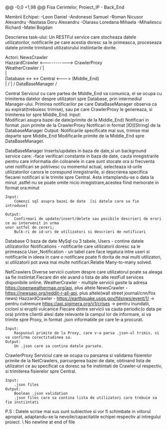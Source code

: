 @@ -0,0 +1,98 @@
Fisa Cerintelor, Proiect_IP - Back_End

Membrii Echipei:
	-Leon Daniel
	-Andonesei Samuel
	-Roman Nicusor Alexandru
	-Nastasa Doru Alexandru
	-Olarasu Loredana Mihaela
	-Mihailescu Richard
	-Matei Bogdan
	
Descrierea task-ului:
	Un RESTFul service care stocheaza datele utilizatorilor,
notificarile pe care acestia doresc sa le primeasca,
proceseaza datele primite trimitand utilizatorului
instiintarile dorite.

Actori:
    NewsCrawler    \
    HazzardCrawler  <-----------> CrawlerProxy   \
    WeatherCrawler /                    |         \
                                        |          \
                            Database <->            <-> Central <---> (Middle_End)												
                                        |          /
                                        |         /
                                 DataBaseManager /
	
Central
	Serviciul cu care partea de
Middle_End va comunica, el se ocupa
cu trimiterea datelor despre utilizatori
spre Database, prin intermediul Manager-ului.
Primirea notificarilor pe care DataBaseManager observa
ca au expirat(trebuiesc trimise), sau pe care CrawlerProxy
le genereaza, si trimiterea lor spre Middle_End.
	Input:	
		Modificari asupra bazei de date(primite de la Middle_End)
		Notificari in format .json primite de la CrawlerProxy
		Notificari in format [ID][String] de la DatabaseManager
	Output:
		Notificarile specificate mai sus, trimise mai departe spre Middle_End
		Modificarile primite de la Middle_End spre DataBaseManager.
		
	
DataBaseManager
	Inserts/updates in baza de date,si un background service care:
		-face verificari constante in baza de date, cauta inregistrarile
	pentru care informatia din coloanele in care sunt stocate ora si frecventa unei notificari se 
	potrivesc cu momentul actual, selecteaza id-urile utilizatorilor
	carora le corespund inregistrarile, si descrierea specifica fiecarei notificari si le trimite spre Central.
	Asta intamplandu-se o data la minut ,astfel nu se poate omite nicio inregistrare,acestea fiind 
	memorate in format ora:minut

	Input:
		Comenzi sql asupra bazei de date  [si datele care sa fie introduse]	
	
	Output:
		Confirmari de update/insert/delete sau posibile descrieri de erori ce au intervenit in urma 
	unor astfel de cereri;
		Bulk-ri de id-uri de utilizatori si descrieri de notificari
	
Database
	O baza de date MySql cu 3 tabele,
	Users - contine datele utilizatorilor
	Notifications - notificarile care utilizatorii doresc sa le primeasca
	User_Notification - un tabel care face legatura intre useri si notificarile	
		in ideea in care o notificare poate fi dorita de mai multi utilizatori,
		si utilizatorii pot avea mai multe notificari.Relatie Many-to-many solved.


NetCrawlers
	Diverse servicii custom despre care utilizatorul
poate sa aleaga sa fie instiintat.Fiecare din ele
avand o lista de alte restFull services disponibile
online.
	WeatherCrawler - multiple servicii gasite la adresa https://openweathermap.org/api, plus altele
	NewsCrawler - https://newsapi.org/reddit-r-all-api, plus altele(wall street journal/cnn/fox news)
	HazzardCrawler - https://earthquake.usgs.gov/fdsnws/event/1/ -> pentru cutremure
					 https://api.sigimera.org/v1/crises -> pentru inundatii, cicloni si eruptii vulcanice
	Fiecare dintre servicii va cauta periodic(o data pe ora) printre clientii alesi
	date relevante la campul lor de informare, si va trimite spre Proxy, in format .json
	informatiile pe care le-a procurat.
	
	Input:
		Raspunsul primite de la Proxy, care v-a parsa .json-ul trimis, si va confirma corectitudinea sa.
	Output:
		Un .json care sa contina datele parsate.
		

CrawlerProxy
	Serviciul care se ocupa cu parsarea si validarea fisierelor primite de la NetCrawlers,
parcurgerea bazei de date, obtinand lista de utilizatori ce au specificat ca doresc sa fie
instiintati de Crawler-ul respectiv, si trimiterea fisierelor spre Central.

	Input:
		.json files
	Output:
		Boolean .json validation
		.json files care sa contina lista de utilizatori care trebuie sa fie instiintati

P.S : Datele scrise mai sus sunt subiective si vor fi schimbate in viitorul apropiat, adaptandu-se la
nevoile/capacitatile echipei respectiv al intregului proiect.
\ No newline at end of file
